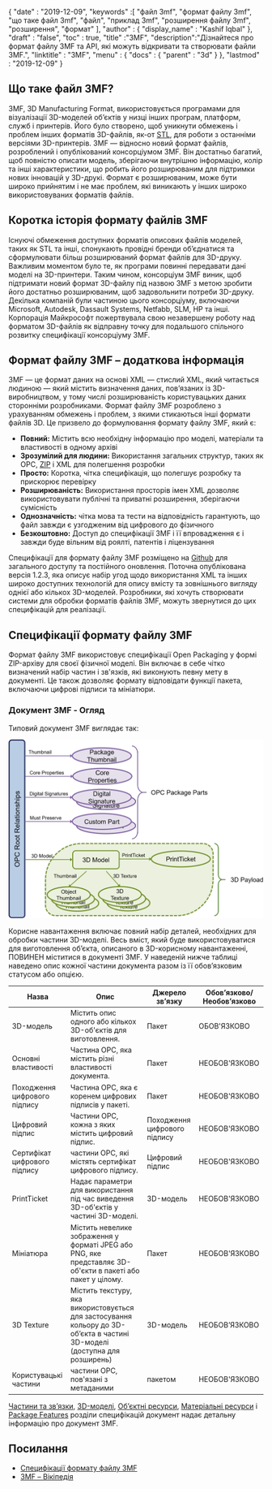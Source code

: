 {
  "date" : "2019-12-09",
  "keywords" :[ "файл 3mf", "формат файлу 3mf", "що таке файл 3mf", "файл", "приклад 3mf", "розширення файлу 3mf", "розширення", "формат" ],
  "author" : {
    "display_name" : "Kashif Iqbal"
},
  "draft" : "false",
  "toc" : true,
  "title" :"3MF",
  "description":"Дізнайтеся про формат файлу 3MF та API, які можуть відкривати та створювати файли 3MF.",
  "linktitle" : "3MF",
  "menu" : {
    "docs" : {
      "parent" : "3d"
}
},
  "lastmod" : "2019-12-09"
}

## Що таке файл 3MF?

3MF, 3D Manufacturing Format, використовується програмами для візуалізації 3D-моделей об’єктів у низці інших програм, платформ, служб і принтерів. Його було створено, щоб уникнути обмежень і проблем інших форматів 3D-файлів, як-от [STL](/uk/cad/stl/), для роботи з останніми версіями 3D-принтерів. 3MF — відносно новий формат файлів, розроблений і опублікований консорціумом 3MF. Він достатньо багатий, щоб повністю описати модель, зберігаючи внутрішню інформацію, колір та інші характеристики, що робить його розширюваним для підтримки нових інновацій у 3D-друкі. Формат є розширюваним, може бути широко прийнятим і не має проблем, які виникають у інших широко використовуваних форматів файлів.

## Коротка історія формату файлів 3MF

Існуючі обмеження доступних форматів описових файлів моделей, таких як STL та інші, спонукають провідні бренди об’єднатися та сформулювати більш розширюваний формат файлів для 3D-друку. Важливим моментом було те, як програми повинні передавати дані моделі на 3D-принтери. Таким чином, консорціум 3MF виник, щоб підтримати новий формат 3D-файлу під назвою 3MF з метою зробити його достатньо розширюваним, щоб задовольнити потреби 3D-друку. Декілька компаній були частиною цього консорціуму, включаючи Microsoft, Autodesk, Dassault Systems, Netfabb, SLM, HP та інші. Корпорація Майкрософт пожертвувала свою незавершену роботу над форматом 3D-файлів як відправну точку для подальшого спільного розвитку специфікації консорціуму 3MF.

## Формат файлу 3MF – додаткова інформація

3MF — це формат даних на основі XML — стислий XML, який читається людиною — який містить визначення даних, пов’язаних із 3D-виробництвом, у тому числі розширюваність користувацьких даних сторонніми розробниками. Формат файлу 3MF розроблено з урахуванням обмежень і проблем, з якими стикаються інші формати файлів 3D. Це призвело до формулювання формату файлу 3MF, який є:

* **Повний:** Містить всю необхідну інформацію про моделі, матеріали та властивості в одному архіві
* **Зрозумілий для людини:** Використання загальних структур, таких як OPC, [ZIP](/uk/стиснення/zip/) і XML для полегшення розробки
* **Просто:** Коротка, чітка специфікація, що полегшує розробку та прискорює перевірку
* **Розширюваність:** Використання просторів імен XML дозволяє використовувати публічні та приватні розширення, зберігаючи сумісність
* **Однозначність:** чітка мова та тести на відповідність гарантують, що файл завжди є узгодженим від цифрового до фізичного
* **Безкоштовно:** Доступ до специфікації 3MF і її впровадження є і завжди буде вільним від роялті, патентів і ліцензування

Специфікації для формату файлу 3MF розміщено на [Github](https://github.com/3MFConsortium/spec_core/blob/master/3MF%20Core%20Specification.md) для загального доступу та постійного оновлення. Поточна опублікована версія 1.2.3, яка описує набір угод щодо використання XML та інших широко доступних технологій для опису вмісту та зовнішнього вигляду однієї або кількох 3D-моделей. Розробники, які хочуть створювати системи для обробки форматів файлів 3MF, можуть звернутися до цих специфікацій для реалізації.

## Специфікації формату файлу 3MF

Формат файлу 3MF використовує специфікації Open Packaging у формі ZIP-архіву для своєї фізичної моделі. Він включає в себе чітко визначений набір частин і зв'язків, які виконують певну мету в документі. Це також дозволяє формату відповідати функції пакета, включаючи цифрові підписи та мініатюри.

### Документ 3MF - Огляд

Типовий документ 3MF виглядає так:

![3MF Document Structure](https://raw.githubusercontent.com/3MFConsortium/spec_core/master/images/figure_2-1.png "3MF Document Structure")

Корисне навантаження включає повний набір деталей, необхідних для обробки частини 3D-моделі. Весь вміст, який буде використовуватися для виготовлення об’єкта, описаного в 3D-корисному навантаженні, ПОВИНЕН міститися в документі 3MF. У наведеній нижче таблиці наведено опис кожної частини документа разом із її обов’язковим статусом або опцією.


|**Назва**|**Опис**|**Джерело зв’язку**|**Обов’язково/Необов’язково**
--- | --- | --- | ---
|3D-модель|Містить опис одного або кількох 3D-об'єктів для виготовлення.|Пакет|ОБОВ'ЯЗКОВО
|Основні властивості|Частина OPC, яка містить різні властивості документа.|Пакет|НЕОБОВ'ЯЗКОВО
|Походження цифрового підпису|Частина OPC, яка є коренем цифрових підписів у пакеті.|Пакет|НЕОБОВ'ЯЗКОВО
|Цифровий підпис|Частини OPC, кожна з яких містить цифровий підпис.|Походження цифрового підпису|НЕОБОВ'ЯЗКОВО
|Сертифікат цифрового підпису|частини OPC, які містять сертифікат цифрового підпису.|Цифровий підпис|НЕОБОВ'ЯЗКОВО
|PrintTicket|Надає параметри для використання під час виведення 3D-об'єктів у частині 3D-моделі.|3D-модель|НЕОБОВ'ЯЗКОВО
|Мініатюра|Містить невелике зображення у форматі JPEG або PNG, яке представляє 3D-об'єкти в пакеті або пакет у цілому.|Пакет|НЕОБОВ'ЯЗКОВО
|3D Texture|Містить текстуру, яка використовується для застосування кольору до 3D-об’єкта в частині 3D-моделі (доступна для розширень)|3D-модель|НЕОБОВ’ЯЗКОВО
|Користувацькі частини|частини OPC, пов'язані з метаданими|пакетом|НЕОБОВ'ЯЗКОВО

[Частини та зв’язки](https://github.com/3MFConsortium/spec_core/blob/master/3MF%20Core%20Specification.md#chapter-2-parts-and-relationships), [3D-моделі](https://github.com/3MFConsortium/spec_core/blob/master/3MF%20Core%20Specification.md#chapter-3-3d-models), [Об’єктні ресурси](https://github.com/3MFConsortium/spec_core/blob/master/3MF%20Core%20Specification.md#chapter-4-object-resources), [Матеріальні ресурси](https://github.com/3MFConsortium/spec_core/blob/master/3MF%20Core%20Specification.md#chapter-5-material-resources) і [Package Features](https://github.com/3MFConsortium/spec_core/blob/master/3MF%20Core%20Specification.md#chapter-6-3mf-document-package-features) розділи специфікацій документ надає детальну інформацію про документ 3MF.

## Посилання ##

* [Специфікації формату файлу 3MF](https://github.com/3MFConsortium/spec_core)
* [3MF – Вікіпедія](https://en.wikipedia.org/wiki/3D_Manufacturing_Format)

